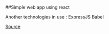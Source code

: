 ##Simple web app using react

Another technologies in use :
ExpressJS
Babel

<a href="https://medium.com/@Preda/getting-started-on-building-a-personal-website-with-react-b44ee93b1710
https://medium.com/@Preda/getting-started-on-building-a-personal-website-with-react-b44ee93b1710">Source</a>
